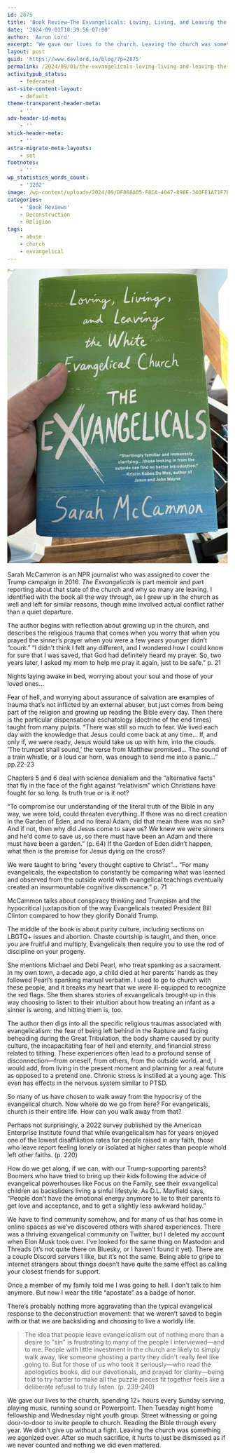 ```yaml
---
id: 2875
title: 'Book Review—The Exvangelicals: Loving, Living, and Leaving the White Evangelical Church'
date: '2024-09-01T10:39:56-07:00'
author: 'Aaron Lord'
excerpt: 'We gave our lives to the church. Leaving the church was something we agonized over. After so much sacrifice, it hurts to just be dismissed as if we never counted.'
layout: post
guid: 'https://www.devlord.io/blog/?p=2875'
permalink: /2024/09/01/the-exvangelicals-loving-living-and-leaving-the-white-evangelical-church/
activitypub_status:
    - federated
ast-site-content-layout:
    - default
theme-transparent-header-meta:
    - ''
adv-header-id-meta:
    - ''
stick-header-meta:
    - ''
astra-migrate-meta-layouts:
    - set
footnotes:
    - ''
wp_statistics_words_count:
    - '1202'
image: /wp-content/uploads/2024/09/DF868A05-F8CA-4047-890E-340FE1A71F7E_1_105_c.jpeg
categories:
    - 'Book Reviews'
    - Deconstruction
    - Religion
tags:
    - abuse
    - church
    - exvangelical
---
```


![A photo of a hardcover copy of &quot;The Exvangelicals&quot; by Sarah McCammon"](/wp-content/uploads/2024/09/DF868A05-F8CA-4047-890E-340FE1A71F7E_1_105_c.jpeg)

<!-- wp:paragraph -->
<p>Sarah McCammon is an NPR journalist who was assigned to cover the Trump campaign in 2016. <em>The Exvangelicals</em> is part memoir and part reporting about that state of the church and why so many are leaving. I identified with the book all the way through, as I grew up in the church as well and left for similar reasons, though mine involved actual conflict rather than a quiet departure.</p>
<!-- /wp:paragraph -->

<!-- wp:paragraph -->
<p>The author begins with reflection about growing up in the church, and describes the religious trauma that comes when you worry that when you prayed the sinner’s prayer when you were a few years younger didn’t “count.” “I didn't think I felt any different, and I wondered how I could know for sure that I was saved, that God had definitely heard my prayer. So, two years later, I asked my mom to help me pray it again, just to be safe.” p. 21</p>
<!-- /wp:paragraph -->

<!-- wp:paragraph -->
<p>Nights laying awake in bed, worrying about your soul and those of your loved ones…</p>
<!-- /wp:paragraph -->

<!-- wp:paragraph -->
<p>Fear of hell, and worrying about assurance of salvation are examples of trauma that’s not inflicted by an external abuser, but just comes from being part of the religion and growing up reading the Bible every day. Then there is the particular dispensational eschatology (doctrine of the end times) taught from many pulpits. “There was still so much to fear. We lived each day with the knowledge that Jesus could come back at any time… If, and only if, we were ready, Jesus would take us up with him, into the clouds. ‘The trumpet shall sound,’ the verse from Matthew promised… The sound of a train whistle, or a loud car horn, was enough to send me into a panic…” pp.22-23</p>
<!-- /wp:paragraph -->

<!-- wp:paragraph -->
<p>Chapters 5 and 6 deal with science denialism and the “alternative facts” that fly in the face of the fight against “relativism” which Christians have fought for so long. Is truth true or is it not?</p>
<!-- /wp:paragraph -->

<!-- wp:paragraph -->
<p>“To compromise our understanding of the literal truth of the Bible in any way, we were told, could threaten everything. If there was no direct creation in the Garden of Eden, and no literal Adam, did that mean there was no sin? And if not, then why did Jesus come to save us? We knew we were sinners and he'd come to save us, so there must have been an Adam and there must have been a garden.” (p. 64) If the Garden of Eden didn’t happen, what then is the premise for Jesus dying on the cross?</p>
<!-- /wp:paragraph -->

<!-- wp:paragraph -->
<p>We were taught to bring “every thought captive to Christ”… “For many evangelicals, the expectation to constantly be comparing what was learned and observed from the outside world with evangelical teachings eventually created an insurmountable cognitive dissonance.” p. 71</p>
<!-- /wp:paragraph -->

<!-- wp:paragraph -->
<p>McCammon talks about conspiracy thinking and Trumpism and the hypocritical juxtaposition of the way Evangelicals treated President Bill Clinton compared to how they glorify Donald Trump.</p>
<!-- /wp:paragraph -->

<!-- wp:paragraph -->
<p>The middle of the book is about purity culture, including sections on LBGTQ+ issues and abortion. Chaste courtship is taught, and then, once you are fruitful and multiply, Evangelicals then require you to use the rod of discipline on your progeny.</p>
<!-- /wp:paragraph -->

<!-- wp:paragraph -->
<p>She mentions Michael and Debi Pearl, who treat spanking as a sacrament. In my own town, a decade ago, a child died at her parents’ hands as they followed Pearl’s spanking manual verbatim. I used to go to church with these people, and it breaks my heart that we were ill-equipped to recognize the red flags. She then shares stories of exvangelicals brought up in this way choosing to listen to their intuition about how treating an infant as a sinner is wrong, and hitting them is, too.</p>
<!-- /wp:paragraph -->

<!-- wp:paragraph -->
<p>The author then digs into all the specific religious traumas associated with evangelicalism: the fear of being left behind in the Rapture and facing beheading during the Great Tribulation, the body shame caused by purity culture, the incapacitating fear of hell and eternity, and financial stress related to tithing. These experiences often lead to a profound sense of disconnection—from oneself, from others, from the outside world, and, I would add, from living in the present moment and planning for a real future as opposed to a pretend one. Chronic stress is instilled at a young age. This even has effects in the nervous system similar to PTSD.</p>
<!-- /wp:paragraph -->

<!-- wp:paragraph -->
<p>So many of us have chosen to walk away from the hypocrisy of the evangelical church. Now where do we go from here? For evangelicals, church is their entire life. How can you walk away from that?</p>
<!-- /wp:paragraph -->

<!-- wp:paragraph -->
<p>Perhaps not surprisingly, a 2022 survey published by the American Enterprise Institute found that while evangelicalism has for years enjoyed one of the lowest disaffiliation rates for people raised in any faith, those who leave report feeling lonely or isolated at higher rates than people who’d left other faiths. (p. 220)</p>
<!-- /wp:paragraph -->

<!-- wp:paragraph -->
<p>How do we get along, if we can, with our Trump-supporting parents? Boomers who have tried to bring up their kids following the advice of evangelical powerhouses like Focus on the Family, see their exvangelical children as backsliders living a sinful lifestyle. As D.L. Mayfield says, “People don’t have the emotional energy anymore to lie to their parents to get love and acceptance, and to get a slightly less awkward holiday.”</p>
<!-- /wp:paragraph -->

<!-- wp:paragraph -->
<p>We have to find community somehow, and for many of us that has come in online spaces as we’ve discovered others with shared experiences. There was a thriving exvangelical community on Twitter, but I deleted my account when Elon Musk took over. I’ve looked for the same thing on Mastodon and Threads (it’s not quite there on Bluesky, or I haven’t found it yet). There are a couple Discord servers I like, but it’s not the same. Being able to gripe to internet strangers about things doesn’t have quite the same effect as calling your closest friends for support.</p>
<!-- /wp:paragraph -->

<!-- wp:paragraph -->
<p>Once a member of my family told me I was going to hell. I don’t talk to him anymore. But now I wear the title “apostate” as a badge of honor.</p>
<!-- /wp:paragraph -->

<!-- wp:paragraph -->
<p>There’s probably nothing more aggravating than the typical evangelical response to the deconstruction movement: that we weren’t saved to begin with or that we are backsliding and choosing to live a worldly life.</p>
<!-- /wp:paragraph -->

<!-- wp:quote -->
<blockquote class="wp-block-quote"><!-- wp:paragraph -->
<p>The idea that people leave evangelicalism out of nothing more than a desire to "sin" is frustrating to many of the people I interviewed—and to me. People with little investment in the church are likely to simply walk away, like someone ghosting a party they didn't really feel like going to. But for those of us who took it seriously—who read the apologetics books, did our devotionals, and prayed for clarity—being told to try harder to make all the puzzle pieces fit together feels like a deliberate refusal to truly listen. (p. 239-240)</p>
<!-- /wp:paragraph --></blockquote>
<!-- /wp:quote -->

<!-- wp:paragraph -->
<p>We gave our lives to the church, spending 12+ hours every Sunday serving, playing music, running sound or Powerpoint. Then Tuesday night home fellowship and Wednesday night youth group. Street witnessing or going door-to-door to invite people to church. Reading the Bible through every year. We didn’t give up without a fight. Leaving the church was something we agonized over. After so much sacrifice, it hurts to just be dismissed as if we never counted and nothing we did even mattered.</p>
<!-- /wp:paragraph -->